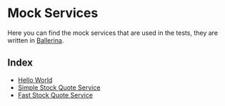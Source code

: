 # Mock Services

Here you can find the mock services that are used in the tests, they are written in [Ballerina](https://ballerina.io/).


## Index

* [Hello World](HelloWorld/README.md)
* [Simple Stock Quote Service](SimpleStockQuoteService/README.md)
* [Fast Stock Quote Service](FastStockQuoteService/README.md)

